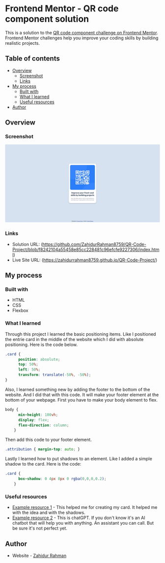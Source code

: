 # Frontend Mentor - QR code component solution

This is a solution to the [QR code component challenge on Frontend Mentor](https://www.frontendmentor.io/challenges/qr-code-component-iux_sIO_H). Frontend Mentor challenges help you improve your coding skills by building realistic projects. 

## Table of contents

- [Overview](#overview)
  - [Screenshot](#screenshot)
  - [Links](#links)
- [My process](#my-process)
  - [Built with](#built-with)
  - [What I learned](#what-i-learned)
  - [Useful resources](#useful-resources)
- [Author](#author)

## Overview

### Screenshot

![](./images/Web-SS.jpeg)

### Links

- Solution URL: (https://github.com/ZahidurRahman8759/QR-Code-Project/blob/f8242104a55458e85cc228481c96efcfe9227306/index.html)
- Live Site URL: (https://zahidurrahman8759.github.io/QR-Code-Project/)

## My process

### Built with

- HTML
- CSS
- Flexbox

### What I learned

Through this project I learned the basic positioning items. Like I positioned the entrie card in the middle of the website which I did with absolute positioning. Here is the code below.

```css
.card {
      position: absolute;
      top: 50%;
      left: 50%;
      transform: translate(-50%, -50%);
}
```

Also, I learned something new by adding the footer to the bottom of the website. And I did that with this code. It will make your footer element at the bottom of your webpage.
First you have to make your body element to flex.

```css
body {
      min-height: 100vh;
      display: flex;
      flex-direction: column;
    }
```

Then add this code to your footer element.

```css
.attribution { margin-top: auto; }
```

Lastly I learned how to put shadows to an element. Like I added a simple shadow to the card. Here is the code:

```css
.card {
      box-shadow: 0 4px 8px 0 rgba(0,0,0,0.2);
    }
```

### Useful resources

- [Example resource 1](https://www.w3schools.com/howto/howto_css_cards.asp) - This helped me for creating my card. It helped me with the idea and with the shadows.
- [Example resource 2](https://chat.openai.com/) - This is chatGPT. If you don't know it's an AI chatbot that will help you with anything. An assistant you can call. But be sure it's not perfect yet.

## Author

- Website - [Zahidur Rahman](https://github.com/ZahidurRahman8759)
